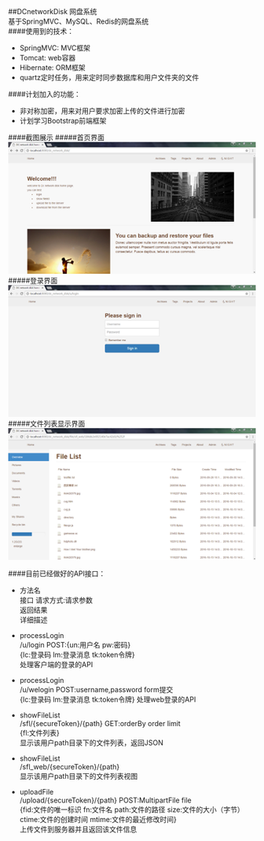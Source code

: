 ##DCnetworkDisk 网盘系统  
基于SpringMVC、MySQL、Redis的网盘系统  
####使用到的技术：  
 * SpringMVC: MVC框架  
 * Tomcat: web容器  
 * Hibernate: ORM框架  
 * quartz定时任务，用来定时同步数据库和用户文件夹的文件
 
####计划加入的功能：  
 * 非对称加密，用来对用户要求加密上传的文件进行加密  
 * 计划学习Bootstrap前端框架  
 
####截图展示
#####首页界面
![首页界面](/screenshot/index.png)  
#####登录界面
![登录界面](/screenshot/sign_in.png)  
#####文件列表显示界面
![文件列表显示界面](/screenshot/show_file_list.png)  

####目前已经做好的API接口：
- 方法名  
接口 请求方式:请求参数  
返回结果  
详细描述  

- processLogin  
/u/login POST:{un:用户名 pw:密码}  	
{lc:登录码 lm:登录消息 tk:token令牌}  	
处理客户端的登录的API  

- processLogin    
/u/welogin POST:username,password form提交	
{lc:登录码 lm:登录消息 tk:token令牌}	
处理web登录的API  

- showFileList	
/sfl/{secureToken}/{path} GET:orderBy order limit  	
{fl:文件列表}	
显示该用户path目录下的文件列表，返回JSON  

- showFileList	 
/sfl_web/{secureToken}/{path}   
显示该用户path目录下的文件列表视图

- uploadFile	
/upload/{secureToken}/{path} POST:MultipartFile file  	
{fid:文件的唯一标识 fn:文件名 path:文件的路径 size:文件的大小（字节） ctime:文件的创建时间 mtime:文件的最近修改时间}  	
上传文件到服务器并且返回该文件信息  
